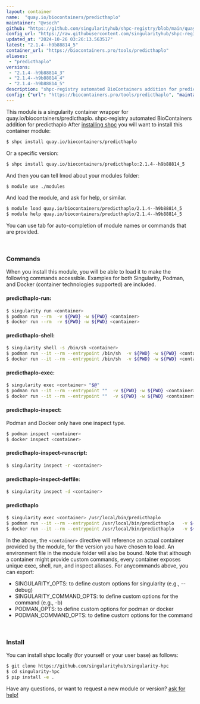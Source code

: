 ```yaml
---
layout: container
name:  "quay.io/biocontainers/predicthaplo"
maintainer: "@vsoch"
github: "https://github.com/singularityhub/shpc-registry/blob/main/quay.io/biocontainers/predicthaplo/container.yaml"
config_url: "https://raw.githubusercontent.com/singularityhub/shpc-registry/main/quay.io/biocontainers/predicthaplo/container.yaml"
updated_at: "2024-10-26 03:26:13.563517"
latest: "2.1.4--h9b88814_5"
container_url: "https://biocontainers.pro/tools/predicthaplo"
aliases:
 - "predicthaplo"
versions:
 - "2.1.4--h9b88814_3"
 - "2.1.4--h9b88814_4"
 - "2.1.4--h9b88814_5"
description: "shpc-registry automated BioContainers addition for predicthaplo"
config: {"url": "https://biocontainers.pro/tools/predicthaplo", "maintainer": "@vsoch", "description": "shpc-registry automated BioContainers addition for predicthaplo", "latest": {"2.1.4--h9b88814_5": "sha256:5a9889594b9274038d5cc759389aa77eeb18ee8ff9d0f9277b71cfd4ee7abb9f"}, "tags": {"2.1.4--h9b88814_3": "sha256:89587c8e93a7f2c0035787d80ae508f83c8b77215a1f34f515502a038a69e8e7", "2.1.4--h9b88814_4": "sha256:8790ff4b7a48bb6ec9400abef6fee0ad686b9c1223ffbcfa308050d42bc2b20d", "2.1.4--h9b88814_5": "sha256:5a9889594b9274038d5cc759389aa77eeb18ee8ff9d0f9277b71cfd4ee7abb9f"}, "docker": "quay.io/biocontainers/predicthaplo", "aliases": {"predicthaplo": "/usr/local/bin/predicthaplo"}}
---
```


This module is a singularity container wrapper for quay.io/biocontainers/predicthaplo.
shpc-registry automated BioContainers addition for predicthaplo
After [installing shpc](#install) you will want to install this container module:


```bash
$ shpc install quay.io/biocontainers/predicthaplo
```

Or a specific version:

```bash
$ shpc install quay.io/biocontainers/predicthaplo:2.1.4--h9b88814_5
```

And then you can tell lmod about your modules folder:

```bash
$ module use ./modules
```

And load the module, and ask for help, or similar.

```bash
$ module load quay.io/biocontainers/predicthaplo/2.1.4--h9b88814_5
$ module help quay.io/biocontainers/predicthaplo/2.1.4--h9b88814_5
```

You can use tab for auto-completion of module names or commands that are provided.

<br>

### Commands

When you install this module, you will be able to load it to make the following commands accessible.
Examples for both Singularity, Podman, and Docker (container technologies supported) are included.

#### predicthaplo-run:

```bash
$ singularity run <container>
$ podman run --rm  -v ${PWD} -w ${PWD} <container>
$ docker run --rm  -v ${PWD} -w ${PWD} <container>
```

#### predicthaplo-shell:

```bash
$ singularity shell -s /bin/sh <container>
$ podman run --it --rm --entrypoint /bin/sh  -v ${PWD} -w ${PWD} <container>
$ docker run --it --rm --entrypoint /bin/sh  -v ${PWD} -w ${PWD} <container>
```

#### predicthaplo-exec:

```bash
$ singularity exec <container> "$@"
$ podman run --it --rm --entrypoint ""  -v ${PWD} -w ${PWD} <container> "$@"
$ docker run --it --rm --entrypoint ""  -v ${PWD} -w ${PWD} <container> "$@"
```

#### predicthaplo-inspect:

Podman and Docker only have one inspect type.

```bash
$ podman inspect <container>
$ docker inspect <container>
```

#### predicthaplo-inspect-runscript:

```bash
$ singularity inspect -r <container>
```

#### predicthaplo-inspect-deffile:

```bash
$ singularity inspect -d <container>
```


#### predicthaplo

```bash
$ singularity exec <container> /usr/local/bin/predicthaplo
$ podman run --it --rm --entrypoint /usr/local/bin/predicthaplo   -v ${PWD} -w ${PWD} <container> -c " $@"
$ docker run --it --rm --entrypoint /usr/local/bin/predicthaplo   -v ${PWD} -w ${PWD} <container> -c " $@"
```



In the above, the `<container>` directive will reference an actual container provided
by the module, for the version you have chosen to load. An environment file in the
module folder will also be bound. Note that although a container
might provide custom commands, every container exposes unique exec, shell, run, and
inspect aliases. For anycommands above, you can export:

 - SINGULARITY_OPTS: to define custom options for singularity (e.g., --debug)
 - SINGULARITY_COMMAND_OPTS: to define custom options for the command (e.g., -b)
 - PODMAN_OPTS: to define custom options for podman or docker
 - PODMAN_COMMAND_OPTS: to define custom options for the command

<br>

### Install

You can install shpc locally (for yourself or your user base) as follows:

```bash
$ git clone https://github.com/singularityhub/singularity-hpc
$ cd singularity-hpc
$ pip install -e .
```

Have any questions, or want to request a new module or version? [ask for help!](https://github.com/singularityhub/singularity-hpc/issues)